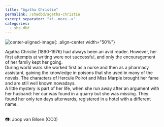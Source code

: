 ```yaml
---
title: "Agatha Christie"
permalink: /shedbd/agatha-christie
excerpt_separator: "<!--more-->"
categories:
  - she.dbd
---
```



![center-aligned-image](https://upload.wikimedia.org/wikipedia/commons/f/f7/Agatha_Christie_in_Nederland_%28detectiveschrijfster%29%2C_bij_aankomst_op_Schiphol_me%2C_Bestanddeelnr_916-8898_%28cropped%29.jpg){: .align-center width="50%"}

Agatha Christie (1890-1976) had always been an avid reader. However, her first attempts at writing were not successful, and only the encouragement of her family kept her going. \
During world wars she worked first as a nurse and then as a pharmacy assistant, gaining the knowledge in poisons that she used in many of the novels. The characters of Hercule Poirot and Miss Marple brought her fame and are still well known nowadays. \
A little mystery is part of her life, when she run away after an argument with her husband: her car was found in a quarry but she was missing. They found her only ten days afterwards, registered in a hotel with a different name.⁠ \
⁠

📷: Joop van Bilsen (CC0)